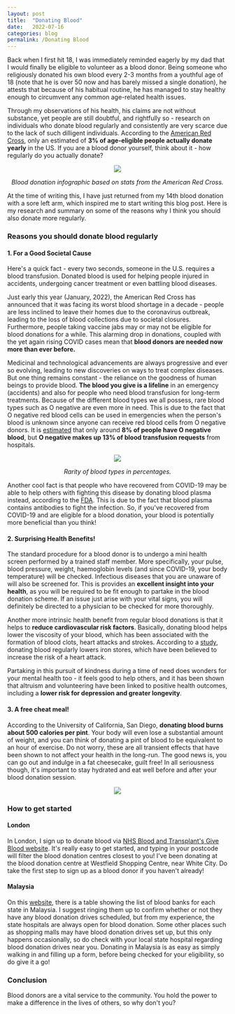 ```yaml
---
layout: post
title:  "Donating Blood"
date:   2022-07-16
categories: blog
permalink: /Donating Blood
---
```

Back when I first hit 18, I was immediately reminded eagerly by my dad that I would finally be eligible to volunteer as a blood donor. Being someone who religiously donated his own blood every 2-3 months from a youthful age of 18 (note that he is over 50 now and has barely missed a single donation), he attests that because of his habitual routine, he has managed to stay healthy enough to circumvent any common age-related health issues. 

Through my observations of his health, his claims are not without substance, yet people are still doubtful, and rightfully so - research on individuals who donate blood regularly and consistently are very scarce due to the lack of such dilligent individuals. According to the [American Red Cross](https://www.redcrossblood.org/donate-blood/how-to-donate/how-blood-donations-help/blood-needs-blood-supply.html), only an estimated of **3% of age-eligible people actually donate yearly** in the US. If you are a blood donor yourself, think about it - how regularly do you actually donate?

<p align="center">
  <img src="images/Donating-Blood/blood-donation-us.jpeg" />
</p>
<p align="center"><i>Blood donation infographic based on stats from the American Red Cross.</i></p>

At the time of writing this, I have just returned from my 14th blood donation with a sore left arm, which inspired me to start writing this blog post. Here is my research and summary on some of the reasons why I think you should also donate more regularly.

### **Reasons you should donate blood regularly**
#### **1. For a Good Societal Cause**
Here's a quick fact - every two seconds, someone in the U.S. requires a blood transfusion. Donated blood is used for helping people injured in accidents, undergoing cancer treatment or even battling blood diseases.  

Just early this year (January, 2022), the American Red Cross has announced that it was facing its worst blood shortage in a decade - people are less inclined to leave their homes due to the coronavirus outbreak, leading to the loss of blood collections due to societal closures. Furthermore, people taking vaccine jabs may or may not be eligible for blood donations for a while. This alarming drop in donations, coupled with the yet again rising COVID cases mean that **blood donors are needed now more than ever before.**

Medicinal and technological advancements are always progressive and ever so evolving, leading to new discoveries on ways to treat complex diseases. But one thing remains constant - the reliance on the goodness of human beings to provide blood. **The blood you give is a lifeline** in an emergency (accidents) and also for people who need blood transfusion for long-term treatments. Because of the different blood types we all possess, rare blood types such as O negative are even more in need. This is due to the fact that O negative red blood cells can be used in emergencies when the person's blood is unknown since anyone can receive red blood cells from O negative donors. It is [estimated](https://www.blood.co.uk/why-give-blood/demand-for-different-blood-types/) that only around **8% of people have O negative blood**, but **O negative makes up 13% of blood transfusion requests** from hospitals. 

<p align="center">
  <img src="images/Donating-Blood/bloodtype.jpeg" />
</p>
<p align="center"><i>Rarity of blood types in percentages.</i></p>

Another cool fact is that people who have recovered from COVID-19 may be able to help others with fighting this disease by donating blood plasma instead, according to the [FDA](https://www.fda.gov). This is due to the fact that blood plasma contains antibodies to fight the infection. So, if you've recovered from COVID-19 and are eligible for a blood donation, your blood is potentially more beneficial than you think!


#### **2. Surprising Health Benefits!**
The standard procedure for a blood donor is to undergo a mini health screen performed by a trained staff member. More specifically, your pulse, blood pressure, weight, haemoglobin levels (and since COVID-19, your body temperature) will be checked. Infectious diseases that you are unaware of will also be screened for. This is provides an **excellent insight into your health**, as you will be required to be fit enough to partake in the blood donation scheme. If an issue just arise with your vital signs, you will definitely be directed to a physician to be checked for more thoroughly. 

Another more intrinsic health benefit from regular blood donations is that it helps to **reduce cardiovascular risk factors**. Basically, donating blood helps lower the viscosity of your blood, which has been associated with the formation of blood clots, heart attacks and strokes. According to a [study](https://www.ncbi.nlm.nih.gov/pmc/articles/PMC3663474/), donating blood regularly lowers iron stores, which have been believed to increase the risk of a heart attack. 

Partaking in this pursuit of kindness during a time of need does wonders for your mental health too - it feels good to help others, and it has been shown that altruism and volunteering have been linked to positive health outcomes, including a **lower risk for depression and greater longevity**. 

#### **3. A free cheat meal!**
According to the University of California, San Diego, **donating blood burns about 500 calories per pint**. Your body will even lose a substantial amount of weight, and you can think of donating a pint of blood to be equivalent to an hour of exercise. Do not worry, these are all transient effects that have been shown to not affect your health in the long-run. The good news is, you can go out and indulge in a fat cheesecake, guilt free! In all seriousness though, it's important to stay hydrated and eat well before and after your blood donation session.

<p align="center">
  <img src="images/Donating-Blood/cheesecake.jpeg" />
</p>

### **How to get started**
#### **London**
In London, I sign up to donate blood via [NHS Blood and Transplant's Give Blood website](https://www.blood.co.uk). It's really easy to get started, and typing in your postcode will filter the blood donation centres closest to you! I've been donating at the blood donation centre at Westfield Shopping Centre, near White City. Do take the first step to sign up as a blood donor if you haven't already!

#### **Malaysia**
On this [website](http://www.myhealth.gov.my/en/blood-donation/), there is a table showing the list of blood banks for each state in Malaysia. I suggest ringing them up to confirm whether or not they have any blood donation drives scheduled, but from my experience, the state hospitals are always open for blood donation. Some other places such as shopping malls may have blood donation drives set up, but this only happens occasionally, so do check with your local state hospital regarding blood donation drives near you. Donating in Malaysia is as easy as simply walking in and filling up a form, before being checked for your eligibility, so do give it a go!

### **Conclusion**

Blood donors are a vital service to the community. You hold the power to make a difference in the lives of others, so why don't you?